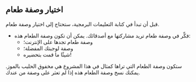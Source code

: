 ## اختيار وصفة طعام

قبل أن تبدأ في كتابة التعليمات البرمجية، ستحتاج إلى اختيار وصفة طعام.



+ فكِّر في وصفة طعام تريد مشاركتها مع أصدقائك. يمكن أن تكون وصفة الطعام هذه:
	+ وصفة طعام تجدها على الإنترنت؛
	+ وصفة لوجبتك المفضلة؛
	+ شيئًا ما قمت بتحضيره!

ستكون وصفة الطعام التي تراها كمثال في هذا المشروع هي مخفوق الحليب بالموز. يمكنك نسخ وصفة الطعام هذه إذا لم تعثر على وصفة من عندك.

